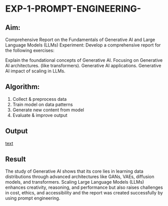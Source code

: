 # EXP-1-PROMPT-ENGINEERING-

## Aim: 
Comprehensive Report on the Fundamentals of Generative AI and Large Language Models (LLMs)
Experiment: Develop a comprehensive report for the following exercises:

Explain the foundational concepts of Generative AI.
Focusing on Generative AI architectures. (like transformers).
Generative AI applications.
Generative AI impact of scaling in LLMs.

## Algorithm:

1. Collect & preprocess data
2. Train model on data patterns
3. Generate new content from model
4. Evaluate & improve output

## Output
[text](<Report on Foundational Concepts of Generative AI.pdf>)
## Result
The study of Generative AI shows that its core lies in learning data distributions through advanced architectures like GANs, VAEs, diffusion models, and transformers. Scaling Large Language Models (LLMs) enhances creativity, reasoning, and performance but also raises challenges in cost, ethics, and accessibility and the report was created successfully by using prompt engineering.
